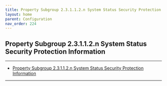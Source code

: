 ```yaml
---
title: Property Subgroup 2.3.1.1.2.n System Status Security Protection Information
layout: home
parent: Configuration
nav_order: 224
---
```


## Property Subgroup 2.3.1.1.2.n System Status Security Protection Information

---

- [Property Subgroup 2.3.1.1.2.n System Status Security Protection Information](#property-subgroup-23112n-system-status-security-protection-information)

---


##